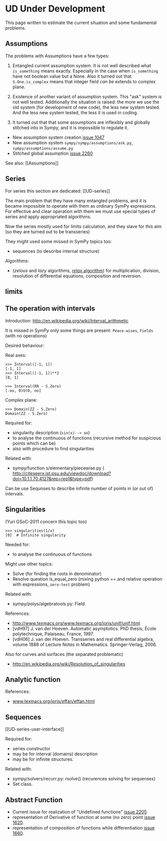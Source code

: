 # UD Under Development
This page written to estimate the current situation and some fundamental problems.

## Assumptions

The problems with Assumptions have a few types:
 
1. Entangled current assumption system.
 It is not well described what `is_something` means exactly. Especially in the case
 when `is_something` have not boolean value but a None.
 Also it turned out that `S.One.is_complex` means that integer field *can be* extends to complex plane.
 
2. Existence of another variant of assumption system.
 This "ask" system is not well tested.
 Additionally the situation is raised: the more we use the old system (for development of new code), the less new system tested.
 And the less new system tested, the less it is used in coding.
 
3. It turned out that that some assumptions are inflexibly and globally stitched into in Sympy, and it is impossible to regulate it.


- New assumption system creation [issue 1047](http://code.google.com/p/sympy/issues/detail?id=1047)
- New assumption system `sympy/sympy/assumptions/ask.py`, `sympy/assumptions/assume.py`
- Stitched global assumption [issue 2260](http://code.google.com/p/sympy/issues/detail?id=2260#c16)

See also: [[Assumptions]]


## Series

For series this section are dedicated:
    [[UD-series]]
    
The main problem that they have many entangled problems, and it is became impossible to operate
with them as ordinary SymPy expressions.
For effective and clear operation with them we must use special types of series and apply appropriated algorithms.

Now the series mostly used for limits calculation, and they slave for this aim (so they are turned out to be transseries)

They might used some missed in SymPy topics too:
 - sequences (to describe internal structure)

Algorithms:

- (*zelous* and  *lazy* algorithms, [*relax* algorithm](http://www.texmacs.org/joris/relax/relax-abs.html))
for multiplication, division, resolution of differential equations, composition and reversion.


## limits


## The operation with intervals

Introduction: http://en.wikipedia.org/wiki/Interval_arithmetic

It is missed in SymPy only some things are present: `Peace-wises`, `Fields` (with no operations)

Desired behaviour:

Real axes:

    >>> Interval([-1, 1])
    [-1, 1]
    >>> Interval([-1, 1])**2
    [0, 1]
    
    >>> Interval(RR - S.Zero)
    [-oo, 0)U(0, oo]

Complex plane:

    >>> Domain(ZZ - S.Zero)
    Domain(ZZ - S.Zero)


Required for:

- singularity description (`sin(x)--> oo`)
- to analyse the continuous of functions (recursive method for suspicious points which can be)
- also with procedure to find singularities

Related with:

 - sympy/function s/elementary/piecewise.py
( http://citeseerx.ist.psu.edu/viewdoc/download?doi=10.1.1.70.4127&rep=rep1&type=pdf)

Can be use Sequnses to describe infinite number of points in (or out of) intervals.


## Singularities

(Yuri GSoC-2011 concern this topic too)

    >>> singularities(1/x)
    [0]  # Infinite singularity

Needed for:
- to analyse the continuous of functions 
    
Might use other topics:
- Solve (for finding the roots in denominator)
- Resolve question is_equal_zero (mixing python == and relative operation with expressions, `zero-test` problem)

Related with:
- sympy/polys/algebratools.py: Field

References:

- http://www.texmacs.org/www.texmacs.org/joris/unif/unif.html
-  [vdH97] J. van der Hoeven. Automatic asymptotics. PhD thesis, École polytechnique, Palaiseau, France, 1997. 
- [vdH06] J. van der Hoeven. Transseries and real differential algebra, volume 1888 of Lecture Notes in Mathematics. Springer-Verlag, 2006. 

Also for curves and surfaces (the separated problematic)

- http://en.wikipedia.org/wiki/Resolution_of_singularities

## Analytic function

References:

- www.texmacs.org/joris/effan/effan.html

## Sequences 

[[UD-series-user-interface]]

Required for:

- series constructor
- may be for interval (domains) description
- may be for infinite structures.

Related with:

- sympy/solvers/recurr.py: rsolve() (recurences solving for sequenses)
- Set class.


## Abstract Function

- Current issue for realization of "Undefined functions" [issue 2205](http://code.google.com/p/sympy/issues/detail?id=2205)
- representation of Derivative of function at some (no zero) point [issue 1620](http://code.google.com/p/sympy/issues/detail?id=1620).
- representation of composition of functions while differentiation [issue 1660](http://code.google.com/p/sympy/issues/detail?id=1660).
